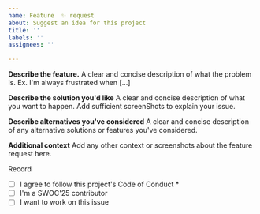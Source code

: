 ```yaml
---
name: Feature  ✨ request
about: Suggest an idea for this project
title: ''
labels: ''
assignees: ''

---
```


**Describe the feature.**
A clear and concise description of what the problem is. Ex. I'm always frustrated when [...]

**Describe the solution you'd like**
A clear and concise description of what you want to happen. 
Add sufficient  screenShots to explain your issue. 

**Describe alternatives you've considered**
A clear and concise description of any alternative solutions or features you've considered.

**Additional context**
Add any other context or screenshots about the feature request here.


Record
 - [ ] I agree to follow this project's Code of Conduct *
 - [ ]  I'm a SWOC'25 contributor
 - [ ]  I want to work on this issue
